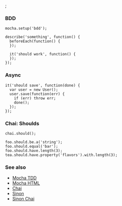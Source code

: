 ;

### BDD

    mocha.setup('bdd');

    describe('something', function() {
      beforeEach(function() {
      });

      it('should work', function() {
      });
    });

### Async

    it('should save', function(done) {
      var user = new User();
      user.save(function(err) {
        if (err) throw err;
        done();
      });
    });

### Chai: Shoulds

    chai.should();

    foo.should.be.a('string');
    foo.should.equal('bar');
    foo.should.have.length(3);
    tea.should.have.property('flavors').with.length(3);

### See also

-   [Mocha TDD](mocha-tdd.html)
-   [Mocha HTML](mocha-html.html)
-   [Chai](chai.html)
-   [Sinon](sinon.html)
-   [Sinon Chai](sinon-chai.html)

